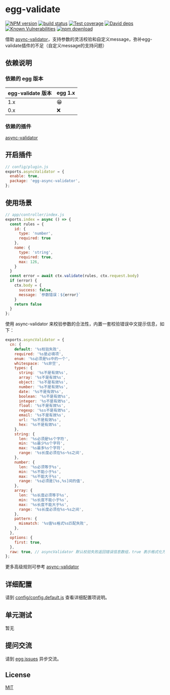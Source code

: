 # egg-validate

[![NPM version][npm-image]][npm-url]
[![build status][travis-image]][travis-url]
[![Test coverage][codecov-image]][codecov-url]
[![David deps][david-image]][david-url]
[![Known Vulnerabilities][snyk-image]][snyk-url]
[![npm download][download-image]][download-url]

[npm-image]: https://img.shields.io/npm/v/egg-validate.svg?style=flat-square
[npm-url]: https://npmjs.org/package/egg-validate
[travis-image]: https://img.shields.io/travis/eggjs/egg-validate.svg?style=flat-square
[travis-url]: https://travis-ci.org/eggjs/egg-validate
[codecov-image]: https://img.shields.io/codecov/c/github/eggjs/egg-validate.svg?style=flat-square
[codecov-url]: https://codecov.io/github/eggjs/egg-validate?branch=master
[david-image]: https://img.shields.io/david/eggjs/egg-validate.svg?style=flat-square
[david-url]: https://david-dm.org/eggjs/egg-validate
[snyk-image]: https://snyk.io/test/npm/egg-validate/badge.svg?style=flat-square
[snyk-url]: https://snyk.io/test/npm/egg-validate
[download-image]: https://img.shields.io/npm/dm/egg-validate.svg?style=flat-square
[download-url]: https://npmjs.org/package/egg-validate

借助 [async-validator](https://github.com/yiminghe/async-validator)，支持参数的灵活校验和自定义message，弥补egg-validate插件的不足（自定义message的支持问题）

## 依赖说明

### 依赖的 egg 版本

egg-validate 版本 | egg 1.x
--- | ---
1.x | 😁
0.x | ❌

### 依赖的插件

[async-validator](https://github.com/yiminghe/async-validator)

## 开启插件

```js
// config/plugin.js
exports.asyncValidator = {
  enable: true,
  package: 'egg-async-validator',
};
```

## 使用场景

```js
// app/controller/index.js
exports.index = async () => {
  const rules = {
    id: {
      type: 'number',
      required: true
    },
    name: {
      type: 'string',
      required: true,
      max: 126,
    }
  }
  const error = await ctx.validate(rules, ctx.request.body)
  if (error) {
    ctx.body = {
      success: false,
      message: `参数错误：${error}`
    }
    return false
  }
};
```

使用 async-validator 来校验参数的合法性，内置一套校验错误中文提示信息，如下：

```js
exports.asyncValidator = {
  cn: {
    default: '%s校验失败',
    required: '%s是必填项',
    enum: '%s必须是%s中的一个',
    whitespace: '%s非空',
    types: {
      string: '%s不是有效%s',
      array: '%s不是有效%s',
      object: '%s不是有效%s',
      number: '%s不是有效%s',
      date: '%s不是有效%s',
      boolean: '%s不是有效%s',
      integer: '%s不是有效%s',
      float: '%s不是有效%s',
      regexp: '%ss不是有效%s',
      email: '%s不是有效%s',
      url: '%s不是有效%s',
      hex: '%s不是有效%s',
    },
    string: {
      len: '%s必须是%s个字符',
      min: '%s最少%s个字符',
      max: '%s最多%s个字符',
      range: '%s长度必须在%s~%s之间',
    },
    number: {
      len: '%s必须等于%s',
      min: '%s不能小于%s',
      max: '%s不能大于%s',
      range: '%s必须是[%s,%s]间的值',
    },
    array: {
      len: '%s长度必须等于%s',
      min: '%s长度不能小于%s',
      max: '%s长度不能大于%s',
      range: '%s长度必须在%s~%s之间',
    },
    pattern: {
      mismatch: '%s值%s格式%s匹配失败',
    },
  },
  options: {
    first: true,
  },
  raw: true, // asyncValidator 默认校验失败返回错误信息数组，true 表示格式化为字符串，多条错误使用 ; 连接
};
```

更多高级规则可参考 [async-validator](https://github.com/yiminghe/async-validator)

## 详细配置

请到 [config/config.default.js](config/config.default.js) 查看详细配置项说明。

## 单元测试

暂无

## 提问交流

请到 [egg issues](https://github.com/eggjs/egg/issues) 异步交流。

## License

[MIT](LICENSE)

